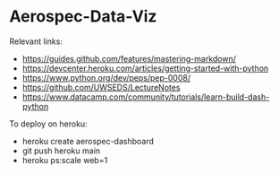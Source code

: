 # Aerospec-Data-Viz

Relevant links:
* https://guides.github.com/features/mastering-markdown/
* https://devcenter.heroku.com/articles/getting-started-with-python
* https://www.python.org/dev/peps/pep-0008/
* https://github.com/UWSEDS/LectureNotes
* https://www.datacamp.com/community/tutorials/learn-build-dash-python


To deploy on heroku:
* heroku create aerospec-dashboard
* git push heroku main
* heroku ps:scale web=1
